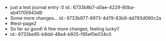- just a test journal entry :0
  id:: 6733b8b7-a0ae-4229-80ba-eb41705943d9
- Some more changes...
  id:: 6733b977-8973-4d79-83b9-dd793d060c2a
- #test-page2
- So far so good!  A few more changes, feeling lucky!!
- id:: 6733be95-b8dd-48a4-b925-f95ef0e034c0